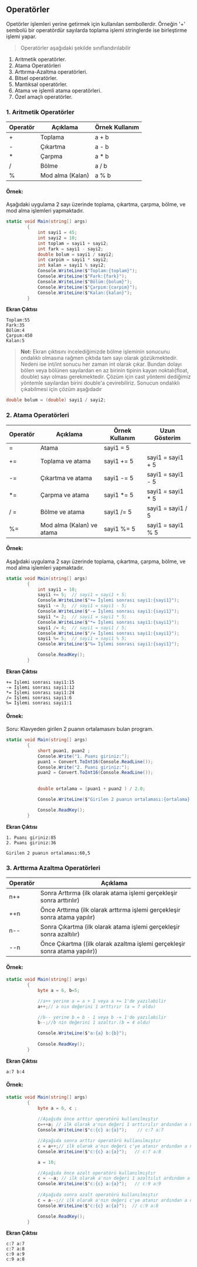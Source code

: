 ## Operatörler
Opetörler işlemleri yerine getirmek için kullanılan sembollerdir. Örneğin '+' sembolü bir operatördür sayılarda toplama işlemi stringlerde ise birleştirme işlemi yapar.
> Operatörler aşağıdaki şekilde sınıflandırılabilir

1. Aritmetik operatörler.
2. Atama Operatörleri
3. Arttırma-Azaltma operatörleri.
4. Bitsel operatörler.
5. Mantıksal operatörler.
6. Atama ve işlemli atama operatörleri.
7. Özel amaçlı operatörler.

### 1. Aritmetik Operatörler

| Operatör| Açıklama 	        | Örnek Kullanım  |   
|---	  |---	                |---	        |
|   +	  |   Toplama 	        |  a + b 	        |
|   -	  |   Çıkartma	        |   a - b	        | 
|   *	  |   Çarpma	        |   a * b	        |   
|   /	  |   Bölme	        |   a / b	        |   	
|   %	  |   Mod alma (Kalan)  |   a % b	|

#### Örnek:
Aşağıdaki uygulama 2 sayı üzerinde toplama, çıkartma, çarpma, bölme, ve mod alma işlemleri yapmaktadır.
```csharp
static void Main(string[] args)
        {
            int sayi1 = 45;
            int sayi2 = 10;
            int toplam = sayi1 + sayi2;
            int fark = sayi1 - sayi2;
            double bolum = sayi1 / sayi2;
            int carpim = sayi1 * sayi2;
            int kalan = sayi1 % sayi2;
            Console.WriteLine($"Toplam:{toplam}");
            Console.WriteLine($"Fark:{fark}");
            Console.WriteLine($"Bölüm:{bolum}");
            Console.WriteLine($"Çarpım:{carpim}");
            Console.WriteLine($"Kalan:{kalan}");
        }
```
**Ekran Çıktısı**
```
Toplam:55
Fark:35
Bölüm:4
Çarpım:450
Kalan:5
```
>  **Not:** Ekran çıktısını incelediğimizde bölme işleminin sonucunu ondalıklı olmasına rağmen çıktıda tam sayı olarak gözükmektedir. Nedeni ise int/int sonucu her zaman int olarak çıkar. Bundan dolayı bölen veya bölünen sayılardan en az birinin tipinin kayan noktalı(float, double) sayı olması gerekmektedir. Çözüm için cast yöntemi dediğimiz yöntemle sayılardan birini double'a çevirebiliriz. 
>  Sonucun ondalıklı çıkabilmesi için çözüm aşağıdadır 
```csharp
double bolum = (double) sayi1 / sayi2;
```
### 2. Atama Operatörleri

| Operatör| Açıklama 	        | Örnek Kullanım  |   Uzun Gösterim |
|---	  |---	                |---	|---
|   =	  |   Atama        |  sayi1 = 5  | |
|   +=	  |   Toplama ve atama        |  sayi1 += 5  | sayi1 = sayi1 + 5 |
|   -=	  |   Çıkartma ve atama	        |   sayi1 -= 5 	        | sayi1 = sayi1 - 5 |
|   \*=	  |   Çarpma ve atama	        |   sayi1 \*= 5 	        | sayi1 = sayi1 * 5 |  
|   / =	  |   Bölme ve atama	         |   sayi1 /= 5 	        |  sayi1 = sayi1 / 5 | 	
|   %=	  |   Mod alma (Kalan) ve atama  |   sayi1 %= 5 	|sayi1 = sayi1 % 5 |

#### Örnek:
Aşağıdaki uygulama 2 sayı üzerinde toplama, çıkartma, çarpma, bölme, ve mod alma işlemleri yapmaktadır.
```csharp
static void Main(string[] args)
        {
            int sayi1 = 10;
            sayi1 += 5;  // sayi1 = sayi1 + 5;
            Console.WriteLine($"+= İşlemi sonrası sayi1:{sayi1}");
            sayi1 -= 3;  // sayi1 = sayi1 - 5;
            Console.WriteLine($"-= İşlemi sonrası sayi1:{sayi1}");
            sayi1 *= 2;  // sayi1 = sayi1 * 5;
            Console.WriteLine($"*= İşlemi sonrası sayi1:{sayi1}");
            sayi1 /= 4;  // sayi1 = sayi1 / 5;
            Console.WriteLine($"/= İşlemi sonrası sayi1:{sayi1}");
            sayi1 %= 5;  // sayi1 = sayi1 % 5;
            Console.WriteLine($"%= İşlemi sonrası sayi1:{sayi1}");

            Console.ReadKey();
        }
```
**Ekran Çıktısı**
```
+= İşlemi sonrası sayi1:15
-= İşlemi sonrası sayi1:12
*= İşlemi sonrası sayi1:24
/= İşlemi sonrası sayi1:6
%= İşlemi sonrası sayi1:1
```
#### Örnek:
Soru: Klavyeden girilen 2 puanın ortalamasını bulan program.
```csharp
static void Main(string[] args)
        {
            short puan1, puan2 ;
            Console.Write("1. Puanı giriniz:");
            puan1 = Convert.ToInt16(Console.ReadLine());
            Console.Write("2. Puanı giriniz:");
            puan2 = Convert.ToInt16(Console.ReadLine());
       

            double ortalama = (puan1 + puan2 ) / 2.0;

            Console.WriteLine($"Girilen 2 puanın ortalaması:{ortalama} ");

            Console.ReadKey();
        }
```


**Ekran Çıktısı**
```
1. Puanı giriniz:85
2. Puanı giriniz:36

Girilen 2 puanın ortalaması:60,5
```

### 3. Arttırma Azaltma  Operatörleri

| Operatör| Açıklama 	        |   
|---	  |---	                |
|   n++	  |   Sonra  Arttırma (ilk olarak atama işlemi gerçekleşir sonra arttırılır)  |   
|   ++n	  |   Önce Arttırma   (ilk olarak arttırma işlemi gerçekleşir sonra atama yapılır)	|   
|   n--	  |   Sonra Çıkartma  (ilk olarak atama işlemi gerçekleşir sonra azaltılır)	|   
|   --n	  |   Önce Çıkartma   ((ilk olarak azaltma işlemi gerçekleşir sonra atama yapılır))|    	


#### Örnek:

```csharp
static void Main(string[] args)
        {
            byte a = 6, b=5;

            //a++ yerine a = a + 1 veya a += 1'de yazılabilir
            a++;// a nın değerini 1 arttırır (a = 7 oldu)

            //b-- yerine b = b - 1 veya b -= 1'de yazılabilir
            b--;//b nin değerini 1 azaltır.(b = 4 oldu)

            Console.WriteLine($"a:{a} b:{b}");
                       
            Console.ReadKey();
        }
```




**Ekran Çıktısı**
```
a:7 b:4
```

#### Örnek:

```csharp
static void Main(string[] args)
        {
            byte a = 6, c ;
            
            //Aşağıda önce arttır operatörü kullanılmıştır
            c=++a; // ilk olarak a'nın değeri 1 arttırılır ardından a nın değeri c'ye atanır.
            Console.WriteLine($"c:{c} a:{a}");    // c:7 a:7

            //Aşağıda sonra arttır operatörü kullanılmıştır
            c = a++;// ilk olarak a'nın değeri c'ye atanır ardından a nın değeri bir arttırılır
            Console.WriteLine($"c:{c} a:{a}");   // c:7 a:8

            a = 10;

            //Aşağıda önce azalt operatörü kullanılmıştır
            c = --a; // ilk olarak a'nın değeri 1 azaltılıt ardından a nın değeri c'ye atanır.
            Console.WriteLine($"c:{c} a:{a}");   // c:9 a:9
            
            //Aşağıda sonra azalt operatörü kullanılmıştır
            c = a--;// ilk olarak a'nın değeri c'ye atanır ardından a nın değeri bir azaltılır.
            Console.WriteLine($"c:{c} a:{a}");  // c:9 a:8

            Console.ReadKey();
        }
```


**Ekran Çıktısı**
```
c:7 a:7
c:7 a:8
c:9 a:9
c:9 a:8
```



